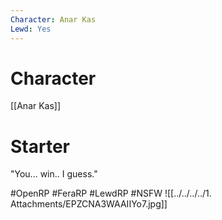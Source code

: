 ```yaml
---
Character: Anar Kas
Lewd: Yes
---
```

# Character
[[Anar Kas]]

# Starter
"You... win.. I guess."

#OpenRP #FeraRP #LewdRP  #NSFW
![[../../../../1. Attachments/EPZCNA3WAAIIYo7.jpg]]